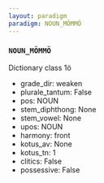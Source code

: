 ```yaml
---
layout: paradigm
paradigm: NOUN_MÖMMÖ
---
```

### ` NOUN_MÖMMÖ `

Dictionary class 1ö
* grade_dir: weaken
* plurale_tantum: False
* pos: NOUN
* stem_diphthong: None
* stem_vowel: None
* upos: NOUN
* harmony: front
* kotus_av: None
* kotus_tn: 1
* clitics: False
* possessive: False
